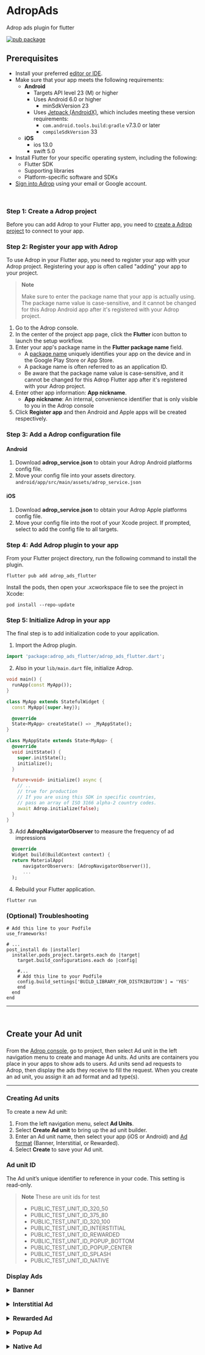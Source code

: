 AdropAds
========

Adrop ads plugin for flutter

[![pub package](https://img.shields.io/pub/v/adrop_ads_flutter)](https://pub.dev/packages/adrop_ads_flutter)


Prerequisites
-------------

* Install your preferred [editor or IDE](https://flutter.io/get-started/editor/).
* Make sure that your app meets the following requirements:
    * **Android**
        * Targets API level 23 (M) or higher
        * Uses Android 6.0 or higher
            * minSdkVersion 23
        * Uses [Jetpack (AndroidX)](https://developer.android.com/jetpack/androidx/migrate), which includes meeting these version requirements:
            * ```com.android.tools.build:gradle``` v7.3.0 or later
            * ```compileSdkVersion``` 33
    * **iOS**
        * ios 13.0
        * swift 5.0
* Install Flutter for your specific operating system, including the following:
    * Flutter SDK
    * Supporting libraries
    * Platform-specific software and SDKs
* [Sign into Adrop](https://adrop.io) using your email or Google account.

&nbsp;


### Step 1: Create a Adrop project
Before you can add Adrop to your Flutter app, you need to [create a Adrop project](https://docs.adrop.io/fundamentals/get-started-with-adrop#create-an-app-container) to connect to your app.

### Step 2: Register your app with Adrop
To use Adrop in your Flutter app, you need to register your app with your Adrop project. Registering your app is often called "adding" your app to your project.

> **Note**
>
> Make sure to enter the package name that your app is actually using. The package name value is case-sensitive, and it cannot be changed for this Adrop Android app after it's registered with your Adrop project.

1. Go to the Adrop console.
2. In the center of the project app page, click the **Flutter** icon button to launch the setup workflow.
3. Enter your app's package name in the **Flutter package name** field.
    * A [package name](https://developer.android.com/studio/build/application-id) uniquely identifies your app on the device and in the Google Play Store or App Store.
    * A package name is often referred to as an application ID.
    * Be aware that the package name value is case-sensitive, and it cannot be changed for this Adrop Flutter app after it's registered with your Adrop project.
4. Enter other app information: **App nickname**.
    * **App nickname**: An internal, convenience identifier that is only visible to you in the Adrop console
5. Click **Register app** and then Android and Apple apps will be created respectively.


### Step 3: Add a Adrop configuration file

#### Android
1. Download **adrop_service.json** to obtain your Adrop Android platforms config file.
2. Move your config file into your assets directory.
   ```android/app/src/main/assets/adrop_service.json```

#### iOS
1. Download **adrop_service.json** to obtain your Adrop Apple platforms config file.
2. Move your config file into the root of your Xcode project. If prompted, select to add the config file to all targets.


### Step 4: Add Adrop plugin to your app
From your Flutter project directory, run the following command to install the plugin.

```shell
flutter pub add adrop_ads_flutter
```

Install the pods, then open your .xcworkspace file to see the project in Xcode:
```shell
pod install --repo-update
```


### Step 5: Initialize Adrop in your app

The final step is to add initialization code to your application.

1. Import the Adrop plugin.
```dart
import 'package:adrop_ads_flutter/adrop_ads_flutter.dart';
```

2. Also in your ```lib/main.dart``` file, initialize Adrop.
```dart
void main() {
  runApp(const MyApp());
}

class MyApp extends StatefulWidget {
  const MyApp({super.key});

  @override
  State<MyApp> createState() => _MyAppState();
}

class MyAppState extends State<MyApp> {
  @override
  void initState() {
    super.initState();
    initialize();
  }

  Future<void> initialize() async {
    // ..
    // true for production
    // If you are using this SDK in specific countries, 
    // pass an array of ISO 3166 alpha-2 country codes.
    await Adrop.initialize(false);
  }
}


```

3. Add **AdropNavigatorObserver** to measure the frequency of ad impressions
```dart
  @override
  Widget build(BuildContext context) {
  return MaterialApp(
      navigatorObservers: [AdropNavigatorObserver()],
      ...
  );
```

4. Rebuild your Flutter application.
```shell
flutter run
```


### (Optional) Troubleshooting
```shell
# Add this line to your Podfile
use_frameworks!

# ...
post_install do |installer|
  installer.pods_project.targets.each do |target|
    target.build_configurations.each do |config|

    #...
    # Add this line to your Podfile
    config.build_settings['BUILD_LIBRARY_FOR_DISTRIBUTION'] = 'YES'
    end
  end
end
```

---

&nbsp;

Create your Ad unit
---

### 

From the [Adrop console](https://adrop.io/projects), go to project, then select Ad unit in the left navigation menu to create and manage Ad units. Ad units are containers you place in your apps to show ads to users. Ad units send ad requests to Adrop, then display the ads they receive to fill the request. When you create an ad unit, you assign it an ad format and ad type(s).

---


### Creating Ad units
To create a new Ad unit:
1. From the left navigation menu, select **Ad Units**.
2. Select **Create Ad unit** to bring up the ad unit builder.
3. Enter an Ad unit name, then select your app (iOS or Android) and [Ad format](https://docs.adrop.io/fundamentals/create-your-ad-unit#a-d-formats) (Banner, Interstitial, or Rewarded).
4. Select **Create** to save your Ad unit.

### Ad unit ID
The Ad unit’s unique identifier to reference in your code. This setting is read-only.

> **Note** These are unit ids for test
> * PUBLIC_TEST_UNIT_ID_320_50
> * PUBLIC_TEST_UNIT_ID_375_80
> * PUBLIC_TEST_UNIT_ID_320_100
> * PUBLIC_TEST_UNIT_ID_INTERSTITIAL
> * PUBLIC_TEST_UNIT_ID_REWARDED
> * PUBLIC_TEST_UNIT_ID_POPUP_BOTTOM
> * PUBLIC_TEST_UNIT_ID_POPUP_CENTER
> * PUBLIC_TEST_UNIT_ID_SPLASH
> * PUBLIC_TEST_UNIT_ID_NATIVE

### Display Ads
<details>
<summary style="font-size: 16px; font-weight: bold;">Banner</summary>

Initialize AdropBannerView with Ad unit ID, then load ad.
```dart
class YourComponentState extends State<YourComponent> {

  final unitId = "";
  bool isLoaded = false;
  AdropBannerView? bannerView;

  @override
  void initState() {
    super.initState();

    bannerView = AdropBannerView(
      unitId: unitId,
      listener: AdropBannerListener(
        onAdReceived: (unitId) {
          setState(() {
            isLoaded = true;
          });
        },
        onAdFailedToReceive: (unitId, error) {
          setState(() {
            isLoaded = false;
          });
        },
      ),
    );
    bannerView!.load();
  }

  @override
  Widget build(BuildContext context) {
    return Column(
      children: [
        TextButton(
            onPressed: bannerView.load,
            child: const Text('Reload Ad!')),
        bannerView != null && isLoaded ?
        SizedBox(
            width: MediaQuery.of(context).size.width,
            height: 80,
            child: bannerView) : Container(),
      ],
    );
  }
}
```
AdropBannerView must be disposed of when access to it is no longer needed.
```dart
@override
void dispose() {
  super.dispose();
  bannerView?.dispose();
}
```
</details>

<br>

<details>
<summary style="font-size: 16px; font-weight: bold;">Interstitial Ad</summary>

Step 1: (Optional) Construct event listener
```dart
final AdropInterstitialListener listener = AdropInterstitialListener(
    onAdReceived: (ad) =>
        debugPrint('Adrop Interstitial Ad loaded with unitId ${ad.unitId}!'),
    onAdFailedToReceive: (ad, errorCode) => 
        debugPrint('error in ${ad.unitId} while loading: $errorCode'),
    onAdFailedToShowFullScreen: (ad, errorCode) =>
        debugPrint('error in ${ad.unitId} while showing: $errorCode'),
    ...
);
```

Step 2: Display an interstitial ad
```dart
class YourComponent extends StatefulWidget {
  const YourComponent({super.key});

  @override
  State<StatefulWidget> createState() => _YourComponentState();
}

class _YourComponentState extends State<YourComponent> {
  final AdropInterstitialAd interstitialAd = AdropInterstitialAd(
    unitId: 'YOUR_UNIT_ID',
    listener: listener,
  );

  @override
  void initState() {
    super.initState();
    interstitialAd.load();
  }

  @override
  Widget build(BuildContext context) {
    return Scaffold(
      body: Center(
        child: TextButton(
          onPressed: () {
            final isLoaded = interstitialAd.isLoaded ?? false;
            if (isLoaded) {
              interstitialAd.show();
            } else {
              ScaffoldMessenger.of(context).showSnackBar(
                const SnackBar(content: Text('interstitial ad is loading...'))
              );
            }
          },
          child: const Text('display ad'),
        ),
      ),
    );
  }
}
```

AdropInterstitialAd must be disposed of when access to it is no longer needed.
```dart
@override
void dispose() {
  super.dispose();
  interstitialAd.dispose();
}
```

</details>

<br>

<details>
<summary style="font-size: 16px; font-weight: bold;">Rewarded Ad</summary>

Step 1: (Optional) Construct event listener
```dart
final AdropRewardedListener listener = AdropRewardedListener(
    onAdReceived: (ad) =>
        debugPrint('Adrop Rewarded Ad loaded with unitId ${ad.unitId}!'),
    onAdFailedToReceive: (ad, errorCode) => 
        debugPrint('error in ${ad.unitId} while loading: $errorCode'),
    onAdFailedToShowFullScreen: (ad, errorCode) =>
        debugPrint('error in ${ad.unitId} while showing: $errorCode'),
    onAdEarnRewardHandler: (ad, type, amount) {
        debugPrint('Adrop Rewarded Ad earn rewards: ${ad.unitId}, $type, $amount');
        // implement your actions with rewards
    },
    ...
);
```

Step 2: Display a rewarded ad
```dart
class YourComponent extends StatefulWidget {
  const YourComponent({super.key});

  @override
  State<StatefulWidget> createState() => _YourComponentState();
}

class _YourComponentState extends State<YourComponent> {
  final AdropRewardedAd rewardedAd = AdropRewardedAd(
    unitId: 'YOUR_UNIT_ID',
    listener: listener,
  );

  @override
  void initState() {
    super.initState();
    rewardedAd.load();
  }

  @override
  Widget build(BuildContext context) {
    return Scaffold(
      body: Center(
        child: TextButton(
          onPressed: () {
            final isLoaded = rewardedAd.isLoaded ?? false;
            if (isLoaded) {
              rewardedAd.show();
            } else {
              ScaffoldMessenger.of(context).showSnackBar(
                const SnackBar(content: Text('rewarded ad is loading...'))
              );
            }
          },
          child: const Text('display ad'),
        ),
      ),
    );
  }
}
```

AdropRewardedAd must be disposed of when access to it is no longer needed.
```dart
@override
void dispose() {
  super.dispose();
  rewardedAd.dispose();
}
```

</details>

<br/>

<details>
<summary style="font-size: 16px; font-weight: bold;">Popup Ad</summary>

Step 1: (Optional) Construct event listener
```dart
final AdropPopupListener listener = AdropPopupListener(
    onAdReceived: (ad) =>
        debugPrint('Adrop Popup Ad loaded with unitId ${ad.unitId}!'),
    onAdFailedToReceive: (ad, errorCode) => 
        debugPrint('error in ${ad.unitId} while loading: $errorCode'),
    onAdFailedToShowFullScreen: (ad, errorCode) =>
        debugPrint('error in ${ad.unitId} while showing: $errorCode'),
    ...
);
```

Step 2: Display a popup ad
```dart
class YourComponent extends StatefulWidget {
  const YourComponent({super.key});

  @override
  State<StatefulWidget> createState() => _YourComponentState();
}

class _YourComponentState extends State<YourComponent> {
  final AdropPopupAd popupAd = AdropPopupAd(
    unitId: 'YOUR_UNIT_ID',
    listener: listener,
  );

  @override
  void initState() {
    super.initState();
    popupAd.load();
  }

  @override
  Widget build(BuildContext context) {
    return Scaffold(
      body: Center(
        child: TextButton(
          onPressed: () {
            final isLoaded = popupAd.isLoaded ?? false;
            if (isLoaded) {
              popupAd.show();
            } else {
              ScaffoldMessenger.of(context).showSnackBar(
                const SnackBar(content: Text('popup ad is loading...'))
              );
            }
          },
          child: const Text('display ad'),
        ),
      ),
    );
  }
}
```

AdropPopupAd must be disposed of when access to it is no longer needed.
```dart
@override
void dispose() {
  super.dispose();
  popupAd.dispose();
}
```

</details>

<br/>

<details>
<summary style="font-size: 16px; font-weight: bold;">Native Ad</summary>

Step 1: (Optional) Construct event listener
```dart
final AdropNativeListener listener = AdropNativeListener(
    onAdReceived: (ad) =>
        debugPrint('Adrop Native Ad loaded with unitId ${ad.unitId}!'),
    onAdFailedToReceive: (ad, errorCode) => 
        debugPrint('error in ${ad.unitId} while loading: $errorCode'),
    ...
);
```

Step 2: Display a native ad
```dart
class YourComponent extends StatefulWidget {
  const YourComponent({super.key});

  @override
  State<StatefulWidget> createState() => _YourComponentState();
}

class _YourComponentState extends State<YourComponent> {
  final AdropNativeAd nativeAd = AdropNativeAd(
    unitId: 'YOUR_UNIT_ID',
    listener: listener,
  );
  
  bool isLoaded = false;

  @override
  void initState() {
    super.initState();
    nativeAd.load();
  }
  
  Widget nativeAdView(BuildContext context) {
    if (!isLoaded) return Container();
    
    return AdropNativeView(
      ad: nativeAd,
      child: Column(
        children: [
          if (nativeAd.properties.profile?.displayLogo)
              Image.network(
                nativeAd.properties.profile?.displayLogo,
                width: 24,
                height: 24,
              ),
          if (nativeAd.properties.profile?.displayName) 
              Text(
                nativeAd.properties.profile?.displayName,
              ),
          if (nativeAd.properties.headline != null)
            Text(nativeAd.properties.headline),
          if (nativeAd.properties.body != null)
            Text(nativeAd.properties.body),
          if (nativeAd.properties.asset != null)
            Image.network(nativeAd.properties.asset, width: {{yourWidth}}, height: {{yourHeight}}),
          if (nativeAd.properties.extra['sampleExtraId'] != null)
            Text(nativeAd.properties.extra['sampleExtraId']),
        ],
      )
    );
  }

  @override
  Widget build(BuildContext context) {
    return Scaffold(
      body: Center(
        child: nativeAdView(context),
      ),
    );
  }
}
```

</details>
